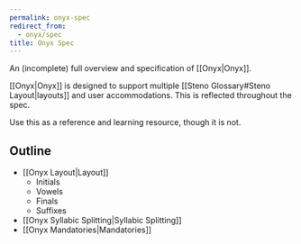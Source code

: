 ```yaml
---
permalink: onyx-spec
redirect_from:
  - onyx/spec
title: Onyx Spec
---
```

An (incomplete) full overview and specification of [[Onyx|Onyx]].

[[Onyx|Onyx]] is designed to support multiple [[Steno Glossary#Steno Layout|layouts]] and user accommodations. This is reflected throughout the spec.

Use this as a reference and learning resource, though it is not.

## Outline

- [[Onyx Layout|Layout]]
  - Initials
  - Vowels
  - Finals
  - Suffixes
- [[Onyx Syllabic Splitting|Syllabic Splitting]]
- [[Onyx Mandatories|Mandatories]]
